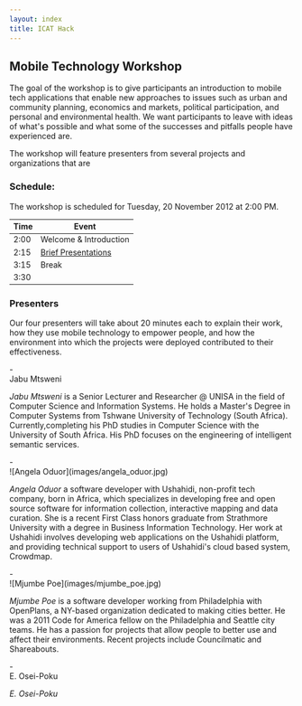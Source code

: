 ```yaml
---
layout: index
title: ICAT Hack
---
```



## Mobile Technology Workshop

The goal of the workshop is to give participants an introduction to mobile tech
applications that enable new approaches to issues such as urban and community
planning, economics and markets, political participation, and personal and
environmental health. We want participants to leave with ideas of what's
possible and what some of the successes and pitfalls people have experienced are.

The workshop will feature presenters from several projects and organizations
that are 


### Schedule:

The workshop is scheduled for Tuesday, 20 November 2012 at 2:00 PM.

  Time  | Event
--------|--------
  2:00  | Welcome & Introduction
  2:15  | [Brief Presentations](#Presenters)
  3:15  | Break
  3:30  | 
  
### Presenters

Our four presenters will take about 20 minutes each to explain their
work, how they use mobile technology to empower people, and how the 
environment into which the projects were deployed contributed to their
effectiveness.

<div class="presenter-start">-</div>
Jabu Mtsweni

*Jabu Mtsweni* is a Senior Lecturer and Researcher @ UNISA in the field of
Computer Science and Information Systems. He holds a Master's Degree in Computer
Systems from Tshwane University of Technology (South Africa).
Currently,completing his PhD studies in Computer Science with the University of
South Africa. His PhD focuses on the engineering of intelligent semantic
services.

<div class="presenter-start">-</div>
![Angela Oduor](images/angela_oduor.jpg)

*Angela Oduor* a software developer with Ushahidi, non-profit tech company, born
in Africa, which specializes in developing free and open source software for
information collection, interactive mapping and data curation. She is a recent
First Class honors graduate from Strathmore University with a degree in Business
Information Technology. Her work at Ushahidi involves developing web
applications on the Ushahidi platform, and providing technical support to users
of Ushahidi's cloud based system, Crowdmap.

<div class="presenter-start">-</div>
![Mjumbe Poe](images/mjumbe_poe.jpg)

*Mjumbe Poe* is a software developer working from Philadelphia with OpenPlans, a
NY-based organization dedicated to making cities better. He was a 2011 Code for
America fellow on the Philadelphia and Seattle city teams. He has a passion for
projects that allow people to better use and affect their environments. Recent
projects include Councilmatic and Shareabouts.

<div class="presenter-start">-</div>
E. Osei-Poku

*E. Osei-Poku*

